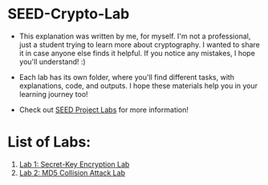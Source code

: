 # SEED-Crypto-Lab

- This explanation was written by me, for myself. I'm not a professional, just a student trying to learn more about cryptography. I wanted to share it in case anyone else finds it helpful. If you notice any mistakes, I hope you'll understand! :)

- Each lab has its own folder, where you'll find different tasks, with explanations, code, and outputs. I hope these materials help you in your learning journey too!

- Check out [SEED Project Labs](https://seedsecuritylabs.org/Labs_20.04/) for more information!

# List of Labs:
1. [Lab 1: Secret-Key Encryption Lab](lab1)
2. [Lab 2: MD5 Collision Attack Lab](lab2)
